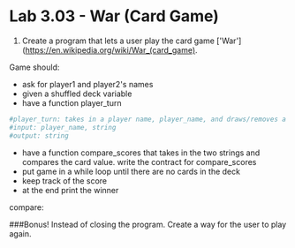 # Lab 3.03 - War (Card Game)

1) Create a program that lets a user play the card game ['War'](https://en.wikipedia.org/wiki/War_(card_game). 

Game should: 

* ask for player1 and player2's names
* given a shuffled deck variable 
* have a function player_turn

```python
#player_turn: takes in a player name, player_name, and draws/removes a card from the deck, prints "user drew card x", and returns the value 
#input: player_name, string 
#output: string
```
* have a function compare_scores that takes in the two strings and compares the card value. write the contract for compare_scores
* put game in a while loop until there are no cards in the deck
* keep track of the score
* at the end print the winner


compare: 

###Bonus!
Instead of closing the program. Create a way for the user to play again.